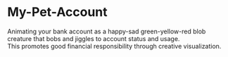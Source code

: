 # My-Pet-Account
Animating your bank account as a happy-sad green-yellow-red blob creature that bobs and jiggles to account status and usage.  
This promotes good financial responsibility through creative visualization.  
